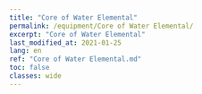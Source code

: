 ```yaml
---
title: "Core of Water Elemental"
permalink: /equipment/Core of Water Elemental/
excerpt: "Core of Water Elemental"
last_modified_at: 2021-01-25
lang: en
ref: "Core of Water Elemental.md"
toc: false
classes: wide
---
```



